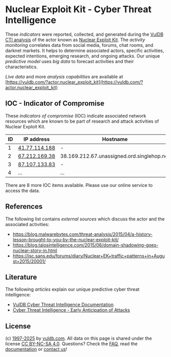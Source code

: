 # Nuclear Exploit Kit - Cyber Threat Intelligence

These _indicators_ were reported, collected, and generated during the [VulDB CTI analysis](https://vuldb.com/?kb.cti) of the actor known as [Nuclear Exploit Kit](https://vuldb.com/?actor.nuclear_exploit_kit). The _activity monitoring_ correlates data from social media, forums, chat rooms, and darknet markets. It helps to determine associated actors, specific activities, expected intentions, emerging research, and ongoing attacks. Our unique _predictive model_ uses _big data_ to forecast activities and their characteristics.

_Live data_ and more _analysis capabilities_ are available at [https://vuldb.com/?actor.nuclear_exploit_kit](https://vuldb.com/?actor.nuclear_exploit_kit)

## IOC - Indicator of Compromise

These _indicators of compromise_ (IOC) indicate associated network resources which are known to be part of research and attack activities of Nuclear Exploit Kit.

ID | IP address | Hostname | Campaign | Confidence
-- | ---------- | -------- | -------- | ----------
1 | [41.77.114.188](https://vuldb.com/?ip.41.77.114.188) | - | - | High
2 | [67.212.169.38](https://vuldb.com/?ip.67.212.169.38) | 38.169.212.67.unassigned.ord.singlehop.net | - | High
3 | [87.107.133.83](https://vuldb.com/?ip.87.107.133.83) | - | - | High
4 | ... | ... | ... | ...

There are 8 more IOC items available. Please use our online service to access the data.

## References

The following list contains _external sources_ which discuss the actor and the associated activities:

* https://blog.malwarebytes.com/threat-analysis/2015/04/a-history-lesson-brought-to-you-by-the-nuclear-exploit-kit/
* https://blog.talosintelligence.com/2015/06/domain-shadowing-goes-nuclear-story-in.html
* https://isc.sans.edu/forums/diary/Nuclear+EK+traffic+patterns+in+August+2015/20001/

## Literature

The following _articles_ explain our unique predictive cyber threat intelligence:

* [VulDB Cyber Threat Intelligence Documentation](https://vuldb.com/?kb.cti)
* [Cyber Threat Intelligence - Early Anticipation of Attacks](https://www.scip.ch/en/?labs.20201022)

## License

(c) [1997-2025](https://vuldb.com/?kb.changelog) by [vuldb.com](https://vuldb.com/?kb.about). All data on this page is shared under the license [CC BY-NC-SA 4.0](https://creativecommons.org/licenses/by-nc-sa/4.0/). Questions? Check the [FAQ](https://vuldb.com/?kb.faq), read the [documentation](https://vuldb.com/?kb) or [contact us](https://vuldb.com/?contact)!
